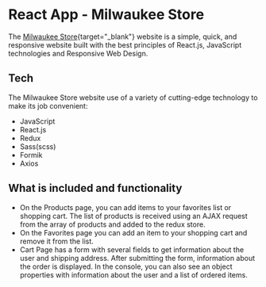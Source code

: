 # React App - Milwaukee Store

The [Milwaukee Store](https://serhiisav.github.io/milwaukee-store-app/){target="\_blank"} website is a simple, quick, and responsive website built with the best principles of React.js, JavaScript technologies and Responsive Web Design.

## Tech

The Milwaukee Store website use of a variety of cutting-edge technology to make its job convenient:

- JavaScript
- React.js
- Redux
- Sass(scss)
- Formik
- Axios

## What is included and functionality

- On the Products page, you can add items to your favorites list or shopping cart. The list of products is received using an AJAX request from the array of products and added to the redux store.
- On the Favorites page you can add an item to your shopping cart and remove it from the list.
- Cart Page has a form with several fields to get information about the user and shipping address. After submitting the form, information about the order is displayed. In the console, you can also see an object properties with information about the user and a list of ordered items.

